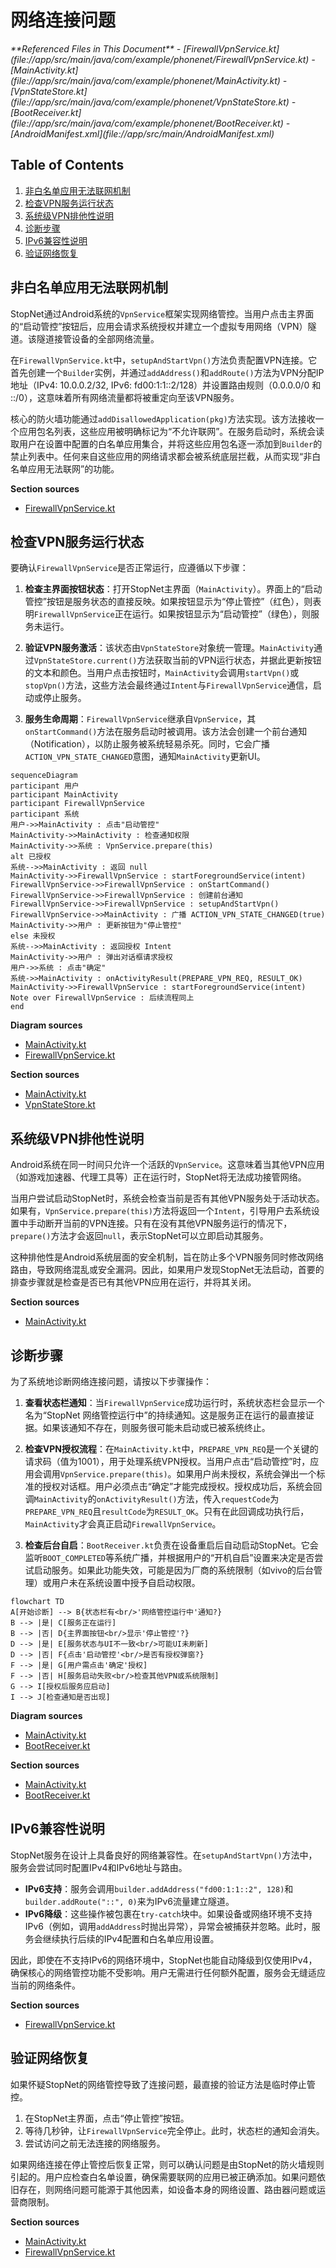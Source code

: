 # 网络连接问题

<cite>
**Referenced Files in This Document**  
- [FirewallVpnService.kt](file://app/src/main/java/com/example/phonenet/FirewallVpnService.kt)
- [MainActivity.kt](file://app/src/main/java/com/example/phonenet/MainActivity.kt)
- [VpnStateStore.kt](file://app/src/main/java/com/example/phonenet/VpnStateStore.kt)
- [BootReceiver.kt](file://app/src/main/java/com/example/phonenet/BootReceiver.kt)
- [AndroidManifest.xml](file://app/src/main/AndroidManifest.xml)
</cite>

## Table of Contents
1. [非白名单应用无法联网机制](#非白名单应用无法联网机制)
2. [检查VPN服务运行状态](#检查vpn服务运行状态)
3. [系统级VPN排他性说明](#系统级vpn排他性说明)
4. [诊断步骤](#诊断步骤)
5. [IPv6兼容性说明](#ipv6兼容性说明)
6. [验证网络恢复](#验证网络恢复)

## 非白名单应用无法联网机制

StopNet通过Android系统的`VpnService`框架实现网络管控。当用户点击主界面的“启动管控”按钮后，应用会请求系统授权并建立一个虚拟专用网络（VPN）隧道。该隧道接管设备的全部网络流量。

在`FirewallVpnService.kt`中，`setupAndStartVpn()`方法负责配置VPN连接。它首先创建一个`Builder`实例，并通过`addAddress()`和`addRoute()`方法为VPN分配IP地址（IPv4: 10.0.0.2/32, IPv6: fd00:1:1::2/128）并设置路由规则（0.0.0.0/0 和 ::/0），这意味着所有网络流量都将被重定向至该VPN服务。

核心的防火墙功能通过`addDisallowedApplication(pkg)`方法实现。该方法接收一个应用包名列表，这些应用被明确标记为“不允许联网”。在服务启动时，系统会读取用户在设置中配置的白名单应用集合，并将这些应用包名逐一添加到`Builder`的禁止列表中。任何来自这些应用的网络请求都会被系统底层拦截，从而实现“非白名单应用无法联网”的功能。

**Section sources**
- [FirewallVpnService.kt](file://app/src/main/java/com/example/phonenet/FirewallVpnService.kt#L261-L317)

## 检查VPN服务运行状态

要确认`FirewallVpnService`是否正常运行，应遵循以下步骤：

1.  **检查主界面按钮状态**：打开StopNet主界面（`MainActivity`）。界面上的“启动管控”按钮是服务状态的直接反映。如果按钮显示为“停止管控”（红色），则表明`FirewallVpnService`正在运行。如果按钮显示为“启动管控”（绿色），则服务未运行。

2.  **验证VPN服务激活**：该状态由`VpnStateStore`对象统一管理。`MainActivity`通过`VpnStateStore.current()`方法获取当前的VPN运行状态，并据此更新按钮的文本和颜色。当用户点击按钮时，`MainActivity`会调用`startVpn()`或`stopVpn()`方法，这些方法会最终通过`Intent`与`FirewallVpnService`通信，启动或停止服务。

3.  **服务生命周期**：`FirewallVpnService`继承自`VpnService`，其`onStartCommand()`方法在服务启动时被调用。该方法会创建一个前台通知（Notification），以防止服务被系统轻易杀死。同时，它会广播`ACTION_VPN_STATE_CHANGED`意图，通知`MainActivity`更新UI。

```mermaid
sequenceDiagram
participant 用户
participant MainActivity
participant FirewallVpnService
participant 系统
用户->>MainActivity : 点击"启动管控"
MainActivity->>MainActivity : 检查通知权限
MainActivity->>系统 : VpnService.prepare(this)
alt 已授权
系统-->>MainActivity : 返回 null
MainActivity->>FirewallVpnService : startForegroundService(intent)
FirewallVpnService->>FirewallVpnService : onStartCommand()
FirewallVpnService->>FirewallVpnService : 创建前台通知
FirewallVpnService->>FirewallVpnService : setupAndStartVpn()
FirewallVpnService->>MainActivity : 广播 ACTION_VPN_STATE_CHANGED(true)
MainActivity->>用户 : 更新按钮为"停止管控"
else 未授权
系统-->>MainActivity : 返回授权 Intent
MainActivity->>用户 : 弹出对话框请求授权
用户->>系统 : 点击"确定"
系统->>MainActivity : onActivityResult(PREPARE_VPN_REQ, RESULT_OK)
MainActivity->>FirewallVpnService : startForegroundService(intent)
Note over FirewallVpnService : 后续流程同上
end
```

**Diagram sources**
- [MainActivity.kt](file://app/src/main/java/com/example/phonenet/MainActivity.kt#L255-L349)
- [FirewallVpnService.kt](file://app/src/main/java/com/example/phonenet/FirewallVpnService.kt#L28-L127)

**Section sources**
- [MainActivity.kt](file://app/src/main/java/com/example/phonenet/MainActivity.kt#L52-L52)
- [VpnStateStore.kt](file://app/src/main/java/com/example/phonenet/VpnStateStore.kt#L0-L29)

## 系统级VPN排他性说明

Android系统在同一时间只允许一个活跃的`VpnService`。这意味着当其他VPN应用（如游戏加速器、代理工具等）正在运行时，StopNet将无法成功接管网络。

当用户尝试启动StopNet时，系统会检查当前是否有其他VPN服务处于活动状态。如果有，`VpnService.prepare(this)`方法将返回一个`Intent`，引导用户去系统设置中手动断开当前的VPN连接。只有在没有其他VPN服务运行的情况下，`prepare()`方法才会返回`null`，表示StopNet可以立即启动其服务。

这种排他性是Android系统层面的安全机制，旨在防止多个VPN服务同时修改网络路由，导致网络混乱或安全漏洞。因此，如果用户发现StopNet无法启动，首要的排查步骤就是检查是否已有其他VPN应用在运行，并将其关闭。

**Section sources**
- [MainActivity.kt](file://app/src/main/java/com/example/phonenet/MainActivity.kt#L232-L310)

## 诊断步骤

为了系统地诊断网络连接问题，请按以下步骤操作：

1.  **查看状态栏通知**：当`FirewallVpnService`成功运行时，系统状态栏会显示一个名为“StopNet 网络管控运行中”的持续通知。这是服务正在运行的最直接证据。如果该通知不存在，则服务很可能未启动或已被系统终止。

2.  **检查VPN授权流程**：在`MainActivity.kt`中，`PREPARE_VPN_REQ`是一个关键的请求码（值为1001），用于处理系统VPN授权。当用户点击“启动管控”时，应用会调用`VpnService.prepare(this)`。如果用户尚未授权，系统会弹出一个标准的授权对话框。用户必须点击“确定”才能完成授权。授权成功后，系统会回调`MainActivity`的`onActivityResult()`方法，传入`requestCode`为`PREPARE_VPN_REQ`且`resultCode`为`RESULT_OK`。只有在此回调成功执行后，`MainActivity`才会真正启动`FirewallVpnService`。

3.  **检查后台自启**：`BootReceiver.kt`负责在设备重启后自动启动StopNet。它会监听`BOOT_COMPLETED`等系统广播，并根据用户的“开机自启”设置来决定是否尝试启动服务。如果此功能失效，可能是因为厂商的系统限制（如vivo的后台管理）或用户未在系统设置中授予自启动权限。

```mermaid
flowchart TD
A[开始诊断] --> B{状态栏有<br/>'网络管控运行中'通知?}
B --> |是| C[服务正在运行]
B --> |否| D{主界面按钮<br/>显示'停止管控'?}
D --> |是| E[服务状态与UI不一致<br/>可能UI未刷新]
D --> |否| F{点击'启动管控'<br/>是否有授权弹窗?}
F --> |是| G[用户需点击'确定'授权]
F --> |否| H[服务启动失败<br/>检查其他VPN或系统限制]
G --> I[授权后服务应启动]
I --> J[检查通知是否出现]
```

**Diagram sources**
- [MainActivity.kt](file://app/src/main/java/com/example/phonenet/MainActivity.kt#L105-L105)
- [BootReceiver.kt](file://app/src/main/java/com/example/phonenet/BootReceiver.kt#L65-L95)

**Section sources**
- [MainActivity.kt](file://app/src/main/java/com/example/phonenet/MainActivity.kt#L52-L52)
- [BootReceiver.kt](file://app/src/main/java/com/example/phonenet/BootReceiver.kt#L93-L126)

## IPv6兼容性说明

StopNet服务在设计上具备良好的网络兼容性。在`setupAndStartVpn()`方法中，服务会尝试同时配置IPv4和IPv6地址与路由。

-   **IPv6支持**：服务会调用`builder.addAddress("fd00:1:1::2", 128)`和`builder.addRoute("::", 0)`来为IPv6流量建立隧道。
-   **IPv6降级**：这些操作被包裹在`try-catch`块中。如果设备或网络环境不支持IPv6（例如，调用`addAddress`时抛出异常），异常会被捕获并忽略。此时，服务会继续执行后续的IPv4配置和白名单应用设置。

因此，即使在不支持IPv6的网络环境中，StopNet也能自动降级到仅使用IPv4，确保核心的网络管控功能不受影响。用户无需进行任何额外配置，服务会无缝适应当前的网络条件。

**Section sources**
- [FirewallVpnService.kt](file://app/src/main/java/com/example/phonenet/FirewallVpnService.kt#L277-L280)

## 验证网络恢复

如果怀疑StopNet的网络管控导致了连接问题，最直接的验证方法是临时停止管控。

1.  在StopNet主界面，点击“停止管控”按钮。
2.  等待几秒钟，让`FirewallVpnService`完全停止。此时，状态栏的通知会消失。
3.  尝试访问之前无法连接的网络服务。

如果网络连接在停止管控后恢复正常，则可以确认问题是由StopNet的防火墙规则引起的。用户应检查白名单设置，确保需要联网的应用已被正确添加。如果问题依旧存在，则网络问题可能源于其他因素，如设备本身的网络设置、路由器问题或运营商限制。

**Section sources**
- [MainActivity.kt](file://app/src/main/java/com/example/phonenet/MainActivity.kt#L349-L367)
- [FirewallVpnService.kt](file://app/src/main/java/com/example/phonenet/FirewallVpnService.kt#L28-L127)